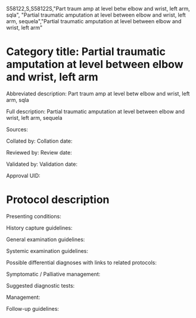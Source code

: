 S58122,S,S58122S,"Part traum amp at level betw elbow and wrist, left arm, sqla", "Partial traumatic amputation at level between elbow and wrist, left arm, sequela","Partial traumatic amputation at level between elbow and wrist, left arm"
# Category title: Partial traumatic amputation at level between elbow and wrist, left arm

Abbreviated description: Part traum amp at level betw elbow and wrist, left arm, sqla

Full description: Partial traumatic amputation at level between elbow and wrist, left arm, sequela

Sources:

Collated by:
Collation date:

Reviewed by:
Review date:

Validated by:
Validation date:

Approval UID:

# Protocol description

Presenting conditions:

History capture guidelines:

General examination guidelines:

Systemic examination guidelines:

Possible differential diagnoses with links to related protocols:

Symptomatic / Palliative management:

Suggested diagnostic tests:

Management:

Follow-up guidelines:

